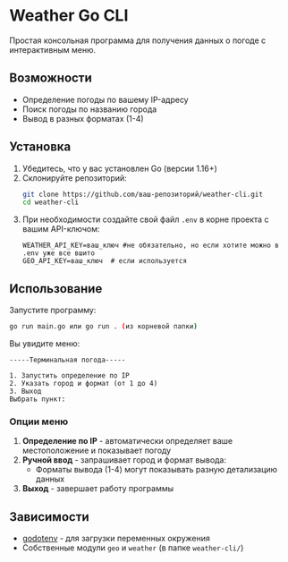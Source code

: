 # Weather Go CLI 

Простая консольная программа для получения данных о погоде с интерактивным меню.

## Возможности

- Определение погоды по вашему IP-адресу
- Поиск погоды по названию города
- Вывод в разных форматах (1-4)

## Установка

1. Убедитесь, что у вас установлен Go (версии 1.16+)
2. Склонируйте репозиторий:
   ```bash
   git clone https://github.com/ваш-репозиторий/weather-cli.git
   cd weather-cli
   ```
3. При необходимости создайте свой файл `.env` в корне проекта с вашим API-ключом:
   ```
   WEATHER_API_KEY=ваш_ключ #не обязательно, но если хотите можно в .env уже все вшито
   GEO_API_KEY=ваш_ключ  # если используется
   ```

## Использование

Запустите программу:
```bash
go run main.go или go run . (из корневой папки)
```

Вы увидите меню:
```
-----Терминальная погода-----

1. Запустить определение по IP
2. Указать город и формат (от 1 до 4)
3. Выход
Выбрать пункт:
```

### Опции меню

1. **Определение по IP** - автоматически определяет ваше местоположение и показывает погоду
2. **Ручной ввод** - запрашивает город и формат вывода:
   - Форматы вывода (1-4) могут показывать разную детализацию данных
3. **Выход** - завершает работу программы

## Зависимости

- [godotenv](https://github.com/joho/godotenv) - для загрузки переменных окружения
- Собственные модули `geo` и `weather` (в папке `weather-cli/`)
